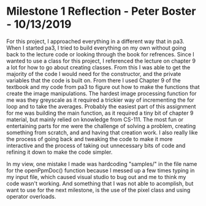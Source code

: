 # Milestone 1 Reflection - Peter Boster - 10/13/2019

For this project, I approached everything in a different way that in pa3. When I started pa3, I tried to build everything on my own without going back to the lecture code or looking through the book for refrences. Since I wanted to use a class for this project, I referenced the lecture on chapter 9 a lot for how to go about creating classes. From this I was able to get the majority of the code I would need for the constructor, and the private variables that the code is built on. From there I used Chapter 9 of the textbook and my code from pa3 to figure out how to make the functions that create the image manipulations. The hardest image processing function for me was they greyscale as it required a trickier way of incrementing the for loop and to take the averages. Probably the easiest part of this assignment for me was building the main function, as it required a tiny bit of chapter 9 material, but mainly relied on knowledge from CS-111. The most fun or entertaining parts for me were the challenge of solving a problem, creating something from scratch, and and having that creation work. I also really like the process of going back and tweaking the code to make it more interactive and the process of taking out unnecessary bits of code and refining it down to make the code simpler.

In my view, one mistake I made was hardcoding "samples/" in the file name for the openPpmDoc() function because I messed up a few times typing in my input file, which caused visual studio to bug out and me to think my code wasn't working. And something that I was not able to acomplish, but want to use for the next milestone, is the use of the pixel class and using operator overloads.